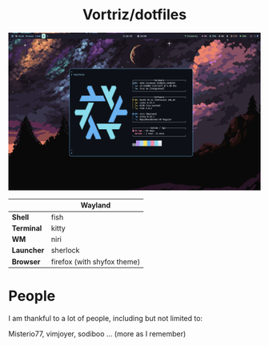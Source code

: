 <h1 align="center">Vortriz/dotfiles</h1>

<img src="/assets/screenshot.png" alt="screenshot">

|              | Wayland                     |
| ------------ | --------------------------- |
| **Shell**    | fish                        |
| **Terminal** | kitty                       |
| **WM**       | niri                        |
| **Launcher** | sherlock                    |
| **Browser**  | firefox (with shyfox theme) |

# People

I am thankful to a lot of people, including but not limited to:

Misterio77, vimjoyer, sodiboo ... (more as I remember)
